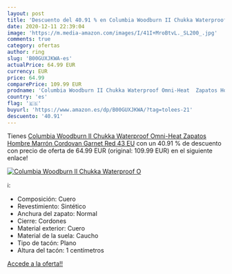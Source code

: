 ```yaml
---
layout: post
title: 'Descuento del 40.91 % en Columbia Woodburn II Chukka Waterproof O'
date: 2020-12-11 22:39:04
image: 'https://m.media-amazon.com/images/I/41I+MroBtvL._SL200_.jpg'
comments: true
category: ofertas
author: ring
slug: 'B00GUXJKWA-es'
actualPrice: 64.99 EUR
currency: EUR
price: 64.99
comparePrice: 109.99 EUR
prodname: 'Columbia Woodburn II Chukka Waterproof Omni-Heat  Zapatos Hombre  Marrón  Cordovan  Garnet Red   43 EU'
country: 'es'
flag: '🇪🇸'
buyurl: 'https://www.amazon.es/dp/B00GUXJKWA/?tag=tolees-21'
descuento: '40.91'
---
```


Tienes [Columbia Woodburn II Chukka Waterproof Omni-Heat  Zapatos Hombre  Marrón  Cordovan  Garnet Red   43 EU](https://www.amazon.es/dp/B00GUXJKWA/?tag=tolees-21) con un 40.91 % de descuento con precio de oferta de 64.99 EUR (original: 109.99 EUR) en el siguiente enlace!

[![Columbia Woodburn II Chukka Waterproof O](https://m.media-amazon.com/images/I/41I+MroBtvL._SL200_.jpg)](https://www.amazon.es/dp/B00GUXJKWA/?tag=tolees-21)

ℹ️:

- Composición: Cuero
- Revestimiento: Sintético
- Anchura del zapato: Normal
- Cierre: Cordones
- Material exterior: Cuero
- Material de la suela: Caucho
- Tipo de tacón: Plano
- Altura del tacón: 1 centímetros

[Accede a la oferta!!](https://www.amazon.es/dp/B00GUXJKWA/?tag=tolees-21)
